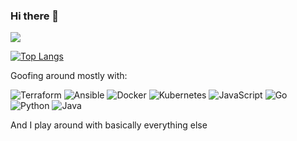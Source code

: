 ### Hi there 👋
![](https://github-readme-stats.vercel.app/api?username=mkeology&show_icons=true&hide_title=true&theme=solarized-dark&count_private=true&hide=stars)

[![Top Langs](https://github-readme-stats.vercel.app/api/top-langs/?username=mkeology&layout=compact&theme=solarized-dark&count_private=true&show_icons=true)](https://github.com/anuraghazra/github-readme-stats)

Goofing around mostly with:

![Terraform](https://img.shields.io/badge/Terraform-8e7cc3.svg?style=for-the-badge&logo=terraform&logoColor=white)
![Ansible](https://img.shields.io/badge/ansible-f44336.svg?style=for-the-badge&logo=ansible&logoColor=white)
![Docker](https://img.shields.io/badge/docker-6fa8dc.svg?style=for-the-badge&logo=docker&logoColor=white)
![Kubernetes](https://img.shields.io/badge/kubernetes-%23326ce5.svg?style=for-the-badge&logo=kubernetes&logoColor=white)
![JavaScript](https://img.shields.io/badge/JavaScript-323330?style=for-the-badge&logo=javascript&logoColor=F7DF1E)
![Go](https://img.shields.io/badge/Go-00ADD8?style=for-the-badge&logo=go&logoColor=white)
![Python](https://img.shields.io/badge/python-3670A0?style=for-the-badge&logo=python&logoColor=ffdd54)
![Java](https://img.shields.io/badge/java-%23ED8B00.svg?style=for-the-badge&logo=OpenJDK&logoColor=white)

And I play around with basically everything else
<!--
**mkeology/mkeology** is a ✨ _special_ ✨ repository because its `README.md` (this file) appears on your GitHub profile.

Here are some ideas to get you started:

- 🔭 I’m currently working on ...
- 🌱 I’m currently learning ...
- 👯 I’m looking to collaborate on ...
- 🤔 I’m looking for help with ...
- 💬 Ask me about ...
- 📫 How to reach me: ...
- 😄 Pronouns: ...
- ⚡ Fun fact: ...
-->
